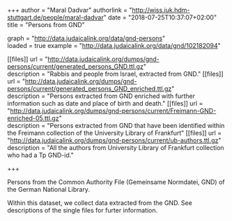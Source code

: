 +++
author = "Maral Dadvar"
authorlink = "http://wiss.iuk.hdm-stuttgart.de/people/maral-dadvar"
date = "2018-07-25T10:37:07+02:00"
title = "Persons from GND" 


graph = "http://data.judaicalink.org/data/gnd-persons"  
loaded = true
example = "http://data.judaicalink.org/data/gnd/102182094"


[[files]]
	url = "http://data.judaicalink.org/dumps/gnd-persons/current/generated_persons_GND.ttl.gz"  
	description = "Rabbis and people from Israel, extracted from GND."
[[files]]
	url = "http://data.judaicalink.org/dumps/gnd-persons/current/generated_persons_GND_enriched.ttl.gz"  
	description = "Persons extracted from GND enriched with further information such as date and place of birth and death."
[[files]]
	url = "http://data.judaicalink.org/dumps/gnd-persons/current/Freimann-GND-enriched-05.ttl.gz"  
	description = "Persons extracted from GND that have been identified within the Freimann collection of the University Library of Frankfurt" 
[[files]]
	url = "http://data.judaicalink.org/dumps/gnd-persons/current/ub-authors.ttl.gz"  
	description = "All the authors from University Library of Frankfurt collection who had a Tp GND-id." 
	
+++

Persons from the Common Authority File (Gemeinsame Normdatei, GND) of the German National Library.
<!--more-->

Within this dataset, we collect data extracted from the GND. See descriptions of the single files for furter information.
